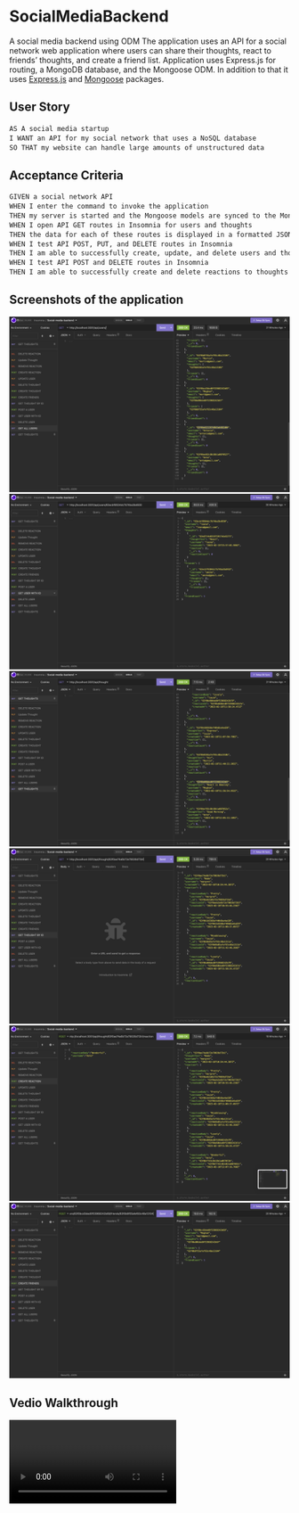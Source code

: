 # SocialMediaBackend
A social media backend using ODM
 The application uses an API for a social network web application where users can share their thoughts, react to friends’ thoughts, and create a friend list. Application uses Express.js for routing, a MongoDB database, and the Mongoose ODM. In addition to that it uses [Express.js](https://www.npmjs.com/package/express) and [Mongoose](https://www.npmjs.com/package/mongoose) packages.

## User Story

```md
AS A social media startup
I WANT an API for my social network that uses a NoSQL database
SO THAT my website can handle large amounts of unstructured data
```

## Acceptance Criteria

```md
GIVEN a social network API
WHEN I enter the command to invoke the application
THEN my server is started and the Mongoose models are synced to the MongoDB database
WHEN I open API GET routes in Insomnia for users and thoughts
THEN the data for each of these routes is displayed in a formatted JSON
WHEN I test API POST, PUT, and DELETE routes in Insomnia
THEN I am able to successfully create, update, and delete users and thoughts in my database
WHEN I test API POST and DELETE routes in Insomnia
THEN I am able to successfully create and delete reactions to thoughts and add and remove friends to a user’s friend list
```

## Screenshots of the application
![](https://github.com/WinnieThomas/SocialMediaBackend/blob/main/Assets/GetUsers.png?raw=true)
![](https://github.com/WinnieThomas/SocialMediaBackend/blob/main/Assets/GetuserbyID.png?raw=true)
![](https://github.com/WinnieThomas/SocialMediaBackend/blob/main/Assets/Getallthought.png?raw=true)
![](https://github.com/WinnieThomas/SocialMediaBackend/blob/main/Assets/DetthoughtbyId.png?raw=true)
![](https://github.com/WinnieThomas/SocialMediaBackend/blob/main/Assets/CreateReaction.png?raw=true)
![](https://github.com/WinnieThomas/SocialMediaBackend/blob/main/Assets/CeateFriends.png?raw=true)

## Vedio Walkthrough
![Vedio](https://user-images.githubusercontent.com/111534031/219866534-97cf2e5b-f554-43e8-9668-af4721736199.mp4)




